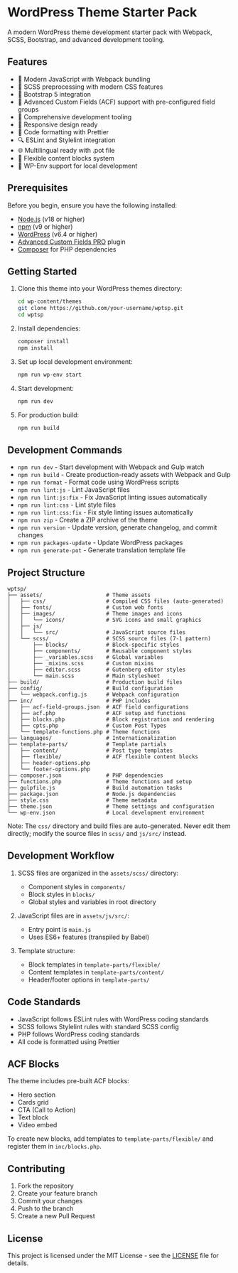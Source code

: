 # WordPress Theme Starter Pack

A modern WordPress theme development starter pack with Webpack, SCSS, Bootstrap, and advanced development tooling.

## Features

- 🎯 Modern JavaScript with Webpack bundling
- 💅 SCSS preprocessing with modern CSS features
- 🥾 Bootstrap 5 integration
- 🧰 Advanced Custom Fields (ACF) support with pre-configured field groups
- 🔧 Comprehensive development tooling
- 📱 Responsive design ready
- 🎨 Code formatting with Prettier
- 🔍 ESLint and Stylelint integration
- 🌐 Multilingual ready with .pot file
- 🎯 Flexible content blocks system
- 🔄 WP-Env support for local development

## Prerequisites

Before you begin, ensure you have the following installed:

- [Node.js](https://nodejs.org/) (v18 or higher)
- [npm](https://www.npmjs.com/) (v9 or higher)
- [WordPress](https://wordpress.org/) (v6.4 or higher)
- [Advanced Custom Fields PRO](https://www.advancedcustomfields.com/pro/) plugin
- [Composer](https://getcomposer.org/) for PHP dependencies

## Getting Started

1. Clone this theme into your WordPress themes directory:

   ```bash
   cd wp-content/themes
   git clone https://github.com/your-username/wptsp.git
   cd wptsp
   ```

2. Install dependencies:

   ```bash
   composer install
   npm install
   ```

3. Set up local development environment:

   ```bash
   npm run wp-env start
   ```

4. Start development:

   ```bash
   npm run dev
   ```

5. For production build:
   ```bash
   npm run build
   ```

## Development Commands

- `npm run dev` - Start development with Webpack and Gulp watch
- `npm run build` - Create production-ready assets with Webpack and Gulp
- `npm run format` - Format code using WordPress scripts
- `npm run lint:js` - Lint JavaScript files
- `npm run lint:js:fix` - Fix JavaScript linting issues automatically
- `npm run lint:css` - Lint style files
- `npm run lint:css:fix` - Fix style linting issues automatically
- `npm run zip` - Create a ZIP archive of the theme
- `npm run version` - Update version, generate changelog, and commit changes
- `npm run packages-update` - Update WordPress packages
- `npm run generate-pot` - Generate translation template file

## Project Structure

```
wptsp/
├── assets/                    # Theme assets
│   ├── css/                   # Compiled CSS files (auto-generated)
│   ├── fonts/                 # Custom web fonts
│   ├── images/                # Theme images and icons
│   │   └── icons/             # SVG icons and small graphics
│   ├── js/
│   │   └── src/               # JavaScript source files
│   └── scss/                  # SCSS source files (7-1 pattern)
│       ├── blocks/            # Block-specific styles
│       ├── components/        # Reusable component styles
│       ├── _variables.scss    # Global variables
│       ├── _mixins.scss       # Custom mixins
│       ├── editor.scss        # Gutenberg editor styles
│       └── main.scss          # Main stylesheet
├── build/                     # Production build files
├── config/                    # Build configuration
│   └── webpack.config.js      # Webpack configuration
├── inc/                       # PHP includes
│   ├── acf-field-groups.json  # ACF field configurations
│   ├── acf.php                # ACF setup and functions
│   ├── blocks.php             # Block registration and rendering
│   ├── cpts.php               # Custom Post Types
│   └── template-functions.php # Theme functions
├── languages/                 # Internationalization
├── template-parts/            # Template partials
│   ├── content/               # Post type templates
│   ├── flexible/              # ACF flexible content blocks
│   ├── header-options.php
│   └── footer-options.php
├── composer.json              # PHP dependencies
├── functions.php              # Theme functions and setup
├── gulpfile.js                # Build automation tasks
├── package.json               # Node.js dependencies
├── style.css                  # Theme metadata
├── theme.json                 # Theme settings and configuration
└── wp-env.json                # Local development environment
```

Note: The `css/` directory and build files are auto-generated. Never edit them directly; modify the source files in `scss/` and `js/src/` instead.

## Development Workflow

1. SCSS files are organized in the `assets/scss/` directory:

   - Component styles in `components/`
   - Block styles in `blocks/`
   - Global styles and variables in root directory

2. JavaScript files are in `assets/js/src/`:

   - Entry point is `main.js`
   - Uses ES6+ features (transpiled by Babel)

3. Template structure:
   - Block templates in `template-parts/flexible/`
   - Content templates in `template-parts/content/`
   - Header/footer options in `template-parts/`

## Code Standards

- JavaScript follows ESLint rules with WordPress coding standards
- SCSS follows Stylelint rules with standard SCSS config
- PHP follows WordPress coding standards
- All code is formatted using Prettier

## ACF Blocks

The theme includes pre-built ACF blocks:

- Hero section
- Cards grid
- CTA (Call to Action)
- Text block
- Video embed

To create new blocks, add templates to `template-parts/flexible/` and register them in `inc/blocks.php`.

## Contributing

1. Fork the repository
2. Create your feature branch
3. Commit your changes
4. Push to the branch
5. Create a new Pull Request

## License

This project is licensed under the MIT License - see the [LICENSE](LICENSE) file for details.
